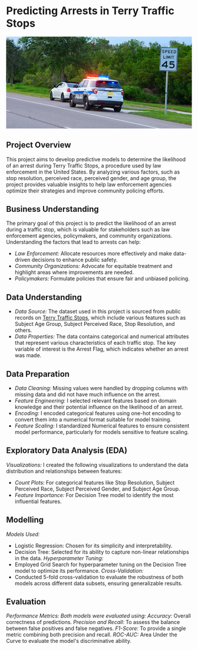 # Predicting Arrests in Terry Traffic Stops
![alt text](Images/ohio%20police%20stop.jpg)

## Project Overview
This project aims to develop predictive models to determine the likelihood of an arrest during Terry Traffic Stops, a procedure used by law enforcement in the United States. By analyzing various factors, such as stop resolution, perceived race, perceived gender, and age group, the project provides valuable insights to help law enforcement agencies optimize their strategies and improve community policing efforts.

## Business Understanding
The primary goal of this project is to predict the likelihood of an arrest during a traffic stop, which is valuable for stakeholders such as law enforcement agencies, policymakers, and community organizations. Understanding the factors that lead to arrests can help:
* *Law Enforcement:* Allocate resources more effectively and make data-driven decisions to enhance public safety.
* *Community Organizations:* Advocate for equitable treatment and highlight areas where improvements are needed.
* *Policymakers:* Formulate policies that ensure fair and unbiased policing.

## Data Understanding
* *Data Source:* The dataset used in this project is sourced from public records on [Terry Traffic Stops](https://data.seattle.gov/Public-Safety/Terry-Stops/28ny-9ts8/about_data), which include various features such as Subject Age Group, Subject Perceived Race, Stop Resolution, and others.
* *Data Properties:* The data contains categorical and numerical attributes that represent various characteristics of each traffic stop. The key variable of interest is the Arrest Flag, which indicates whether an arrest was made.

## Data Preparation
* *Data Cleaning:* Missing values were handled by dropping columns with missing data and did not have much influence on the arrest.
* *Feature Engineering:* I selected relevant features based on domain knowledge and their potential influence on the likelihood of an arrest.
* *Encoding:* I encoded categorical features using one-hot encoding to convert them into a numerical format suitable for model training.
* *Feature Scaling:* I standardized Numerical features to ensure consistent model performance, particularly for models sensitive to feature scaling.

## Exploratory Data Analysis (EDA)
*Visualizations:* I created the following visualizations to understand the data distribution and relationships between features:
* *Count Plots:* For categorical features like Stop Resolution, Subject Perceived Race, Subject Perceived Gender, and Subject Age Group.
* *Feature Importance:* For Decision Tree model to identify the most influential features.

## Modelling
*Models Used:* 
* Logistic Regression: Chosen for its simplicity and interpretability.
* Decision Tree: Selected for its ability to capture non-linear relationships in the data.
*Hyperparameter Tuning:*
* Employed Grid Search for hyperparameter tuning on the Decision Tree model to optimize its performance.
*Cross-Validation:*
* Conducted 5-fold cross-validation to evaluate the robustness of both models across different data subsets, ensuring generalizable results.
## Evaluation
*Performance Metrics: Both models were evaluated using:*
*Accuracy:* Overall correctness of predictions.
*Precision and Recall:* To assess the balance between false positives and false negatives.
*F1-Score:* To provide a single metric combining both precision and recall.
*ROC-AUC:* Area Under the Curve to evaluate the model's discriminative ability.